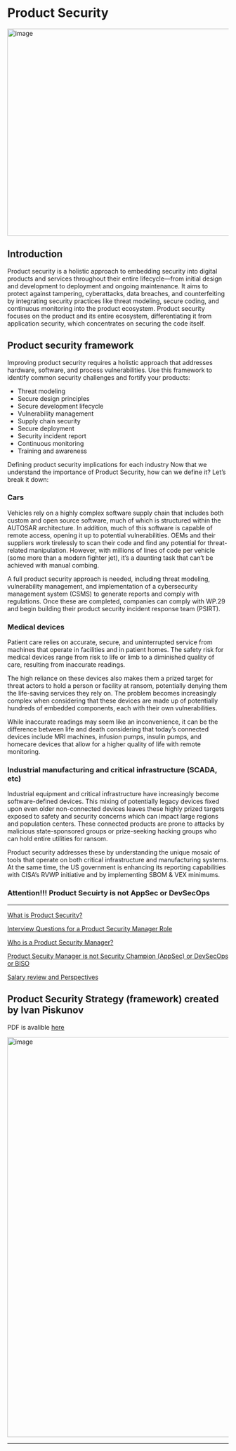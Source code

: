 # Product Security 

<img width="1024" height="471" alt="image" src="https://github.com/user-attachments/assets/27b294eb-ecc5-42bb-ad81-38e611837777" />

## Introduction

Product security is a holistic approach to embedding security into digital products and services throughout their entire lifecycle—from initial design and development to deployment and ongoing maintenance. It aims to protect against tampering, cyberattacks, data breaches, and counterfeiting by integrating security practices like threat modeling, secure coding, and continuous monitoring into the product ecosystem. Product security focuses on the product and its entire ecosystem, differentiating it from application security, which concentrates on securing the code itself. 

## Product security framework

Improving product security requires a holistic approach that addresses hardware, software, and process vulnerabilities. Use this framework to identify common security challenges and fortify your products:

- Threat modeling
- Secure design principles
- Secure development lifecycle
- Vulnerability management
- Supply chain security
- Secure deployment
- Security incident report
- Continuous monitoring
- Training and awareness

Defining product security implications for each industry
Now that we understand the importance of Product Security, how can we define it? Let’s break it down:

### Cars

Vehicles rely on a highly complex software supply chain that includes both custom and open source software, much of which is structured within the AUTOSAR architecture. In addition, much of this software is capable of remote access, opening it up to potential vulnerabilities.
OEMs and their suppliers work tirelessly to scan their code and find any potential for threat-related manipulation. However, with millions of lines of code per vehicle (some more than a modern fighter jet), it’s a daunting task that can’t be achieved with manual combing.

A full product security approach is needed, including threat modeling, vulnerability management, and implementation of a cybersecurity management system (CSMS) to generate reports and comply with regulations. Once these are completed, companies can comply with WP.29 and begin building their product security incident response team (PSIRT).

### Medical devices

Patient care relies on accurate, secure, and uninterrupted service from machines that operate in facilities and in patient homes. The safety risk for medical devices range from risk to life or limb to a diminished quality of care, resulting from inaccurate readings. 

The high reliance on these devices also makes them a prized target for threat actors to hold a person or facility at ransom, potentially denying them the life-saving services they rely on. The problem becomes increasingly complex when considering that these devices are made up of potentially hundreds of embedded components, each with their own vulnerabilities. 

While inaccurate readings may seem like an inconvenience, it can be the difference between life and death considering that today’s connected devices include MRI machines, infusion pumps, insulin pumps, and homecare devices that allow for a higher quality of life with remote monitoring.

###  Industrial manufacturing and critical infrastructure (SCADA, etc)

Industrial equipment and critical infrastructure have increasingly become software-defined devices. This mixing of potentially legacy devices fixed upon even older non-connected devices leaves these highly prized targets exposed to safety and security concerns which can impact large regions and population centers. These connected products are prone to attacks by malicious state-sponsored groups or prize-seeking hacking groups who can hold entire utilities for ransom.

Product security addresses these by understanding the unique mosaic of tools that operate on both critical infrastructure and manufacturing systems. At the same time, the US government is enhancing its reporting capabilities with CISA’s RVWP initiative and by implementing SBOM & VEX minimums.

### Attention!!! Product Secuirty is not AppSec or DevSecOps

---

[What is Product Security?](https://github.com/D3One/Product-Security-Manager-/blob/main/ProdSec%20Basics.md)

[Interview Questions for a Product Security Manager Role](https://github.com/D3One/Product-Security-Manager-/blob/main/ProdSec%20Job%20Interview%20Q%26A.md)

[Who is a Product Security Manager?](https://github.com/D3One/Product-Security-Manager-/blob/main/ProdSec%20Manager.md)

[Product Secuity Manager is not Security Champion (AppSec) or DevSecOps or BISO](https://github.com/D3One/Product-Security-Manager-/blob/main/ProdSec_AppSec_DevSecOps_SecChamp.md)

[Salary review and Perspectives](https://github.com/D3One/Product-Security-Manager-/blob/main/Salary_Perspectives.md)

## Product Security Strategy (framework) created by Ivan Piskunov 

PDF is avalible [here](https://github.com/D3One/Product-Security-Manager-/blob/main/Strategy/README.md)

<img width="1413" height="910" alt="image" src="https://github.com/user-attachments/assets/2e99a95f-610e-4067-8d46-5f456b7fff64" />

- - - 

